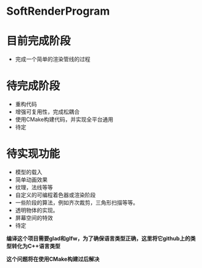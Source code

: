 # SoftRenderProgram

# 目前完成阶段
* 完成一个简单的渲染管线的过程

# 待完成阶段
* 重构代码
* 增强可复用性，完成松耦合
* 使用CMake构建代码，并实现全平台通用
* 待定

# 待实现功能
* 模型的载入
* 简单动画效果
* 纹理，法线等等
* 自定义的可编程着色器或渲染阶段
* 一些阶段的算法，例如齐次裁剪，三角形扫描等等。
* 透明物体的实现。
* 屏幕空间的特效
* 待定

**编译这个项目需要glad和glfw，为了确保语言类型正确，这里将它github上的类型转化为C++语言类型**

**这个问题将在使用CMake构建过后解决**
